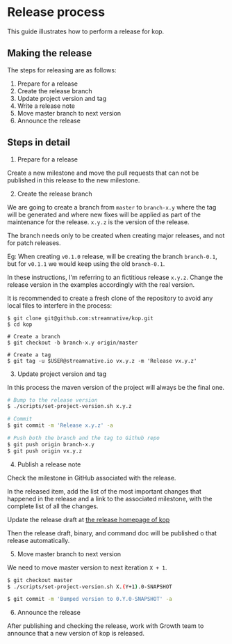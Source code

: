 # Release process

This guide illustrates how to perform a release for kop.

## Making the release

The steps for releasing are as follows:

1. Prepare for a release
2. Create the release branch
3. Update project version and tag
4. Write a release note
5. Move master branch to next version
6. Announce the release

## Steps in detail

1. Prepare for a release

Create a new milestone and move the pull requests that can not
be published in this release to the new milestone.

2. Create the release branch

We are going to create a branch from `master` to `branch-x.y`
where the tag will be generated and where new fixes will be
applied as part of the maintenance for the release. `x.y.z`
is the version of the release.

The branch needs only to be created when creating major releases,
and not for patch releases.

Eg: When creating `v0.1.0` release, will be creating
the branch `branch-0.1`, but for `v0.1.1` we
would keep using the old `branch-0.1`.

In these instructions, I'm referring to an fictitious release `x.y.z`.
Change the release version in the examples accordingly with the real version.

It is recommended to create a fresh clone of the repository to 
avoid any local files to interfere in the process:

```shell
$ git clone git@github.com:streamnative/kop.git
$ cd kop

# Create a branch
$ git checkout -b branch-x.y origin/master

# Create a tag
$ git tag -u $USER@streamnative.io vx.y.z -m 'Release vx.y.z'
```

3. Update project version and tag

In this process the maven version of the project will always be the final one.

```bash
# Bump to the release version
$ ./scripts/set-project-version.sh x.y.z

# Commit
$ git commit -m 'Release x.y.z' -a

# Push both the branch and the tag to Github repo
$ git push origin branch-x.y
$ git push origin vx.y.z
```

4. Publish a release note

Check the milestone in GitHub associated with the release. 

In the released item, add the list of the most important changes 
that happened in the release and a link to the associated milestone,
with the complete list of all the changes. 

Update the release draft at [the release homepage of kop](https://github.com/streamnative/kop/releases)

Then the release draft, binary, and command doc will be published
 o that release automatically.

5. Move master branch to next version

We need to move master version to next iteration `X + 1`.

```bash
$ git checkout master
$ ./scripts/set-project-version.sh X.(Y+1).0-SNAPSHOT

$ git commit -m 'Bumped version to 0.Y.0-SNAPSHOT' -a
```

6. Announce the release

After publishing and checking the release, work with Growth team
to announce that a new version of kop is released.
